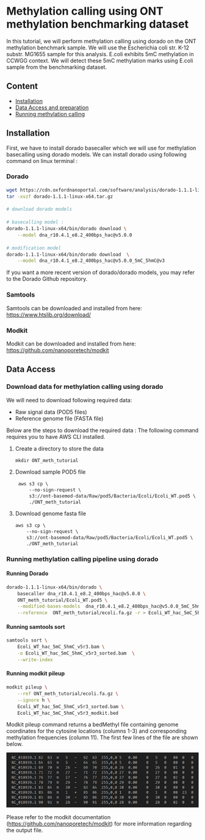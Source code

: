 # Methylation calling using ONT methylation benchmarking dataset
In this tutorial, we will perform methylation calling using dorado on the ONT methylation benchmark sample. We will use the Escherichia coli str. K-12 substr. MG1655 sample for this analysis. E.coli exhibits 5mC methylation in CCWGG context. We will detect these 5mC methylation marks using E.coli sample from the benchmarking dataset.

## Content
- [Installation](#installation)
- [Data Access and preparation](#data-access)
- [Running methylation calling]()

## Installation
First, we have to install dorado basecaller which we will use for methylation basecalling using dorado models.
We can install dorado using following command on linux terminal : 


### Dorado

```bash
wget https://cdn.oxfordnanoportal.com/software/analysis/dorado-1.1.1-linux-x64.tar.gz
tar -xvzf dorado-1.1.1-linux-x64.tar.gz

# download dorado models

# basecalling model : 
dorado-1.1.1-linux-x64/bin/dorado download \
    --model dna_r10.4.1_e8.2_400bps_hac@v5.0.0

# modification model
dorado-1.1.1-linux-x64/bin/dorado download  \
    --model dna_r10.4.1_e8.2_400bps_hac@v5.0.0_5mC_5hmC@v3

```
If you want a more recent version of dorado/dorado models, you may refer to the Dorado Github repository.


### Samtools
Samtools can be downloaded and installed from here: https://www.htslib.org/download/


### Modkit
Modkit can be downloaded and installed from here: https://github.com/nanoporetech/modkit

## Data Access

### Download data for methylation calling using dorado
We will need to download following required data:
- Raw signal data (POD5 files)
- Reference genome file (FASTA file)

Below are the steps to download the required data : 
The following command requires you to have AWS CLI installed.

1. Create a directory to store the data
   
    ```
    mkdir ONT_meth_tutorial
    ```
3. Download sample POD5 file 
   ```
    aws s3 cp \
        --no-sign-request \
        s3://ont-basemod-data/Raw/pod5/Bacteria/Ecoli/Ecoli_WT.pod5 \
        ./ONT_meth_tutorial 
   ```
4. Download genome fasta file 
    ```
    aws s3 cp \
        --no-sign-request \
        s3://ont-basemod-data/Raw/pod5/Bacteria/Ecoli/Ecoli_WT.pod5 \
        ./ONT_meth_tutorial
    ```

### Running methylation calling pipeline using dorado

#### Running Dorado
```bash
dorado-1.1.1-linux-x64/bin/dorado \
    basecaller dna_r10.4.1_e8.2_400bps_hac@v5.0.0 \
    ONT_meth_tutorial/Ecoli_WT.pod5 \
    --modified-bases-models  dna_r10.4.1_e8.2_400bps_hac@v5.0.0_5mC_5hmC@v3 --min-qscore 10 \
    --reference  ONT_meth_tutorial/ecoli.fa.gz -r > Ecoli_WT_hac_5mC_5hmC_v5r3.bam

```

#### Running samtools sort
```bash
samtools sort \
    Ecoli_WT_hac_5mC_5hmC_v5r3.bam \
    -o Ecoli_WT_hac_5mC_5hmC_v5r3_sorted.bam  \
    --write-index
```

#### Running modkit pileup
```bash
modkit pileup \
    --ref ONT_meth_tutorial/ecoli.fa.gz \
    --ignore h \
    Ecoli_WT_hac_5mC_5hmC_v5r3_sorted.bam \
    Ecoli_WT_hac_5mC_5hmC_v5r3_modkit.bed

```

Modkit pileup command returns a bedMethyl file containing genome coordinates for the cytosine locations (columns 1-3) and corresponding methylation frequencies (column 11). The first few lines of the file are shown below.

![bedtools pileup output example](./assets/modkit_pileup_example.png)

Please refer to the modkit documentation (https://github.com/nanoporetech/modkit) for more information regarding the output file.
